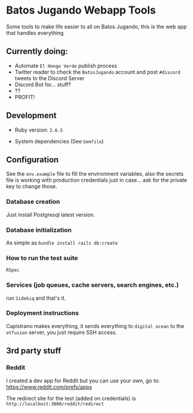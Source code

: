# Batos Jugando Webapp Tools

Some tools to make life easier to all on Batos Jugando, this is the web app that handles everything

## Currently doing:
- Automate `El Hongo Verde` publish process
- Twitter reader to check the `BatosJugando` account and post `#discord` tweets to the Discord Server
- Discord Bot for... stuff?
- ?? 
- PROFIT!

## Development

* Ruby version: `2.6.5`

* System dependencies (See `Gemfile`)

## Configuration

See the `env.example` file to fill the environment variables, also the secrets file is working with production
 credentials just in case... ask for the private key to change those.

### Database creation
Just install Postgresql latest version.

### Database initialization
As simple as `bundle install rails db:create`

### How to run the test suite
`RSpec`

### Services (job queues, cache servers, search engines, etc.)
run `Sidekiq` and that's it.

### Deployment instructions
Capistrano makes everything, it sends everything to `digital ocean` to the `otfusion` server,
 you just require SSH access.


## 3rd party stuff

### Reddit
I created a dev app for Reddit but you can use your own, go to: https://www.reddit.com/prefs/apps

The redirect site for the test (added on credentials) is `http://localhost:3000/reddit/redirect`

